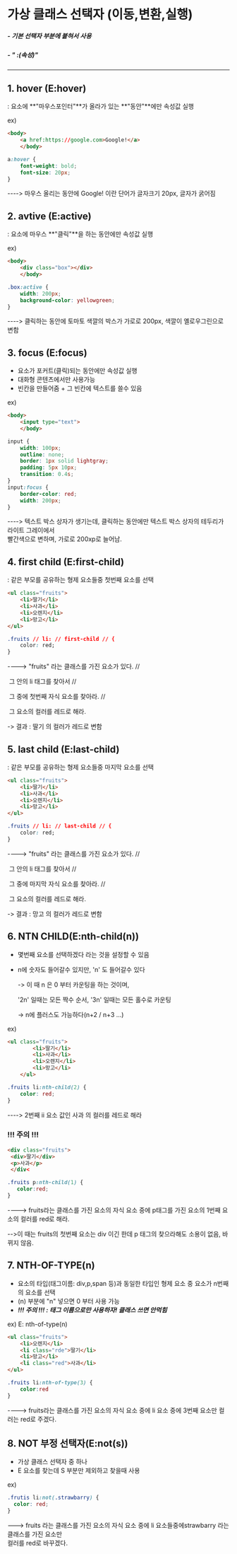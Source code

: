 # 가상 클래스 선택자 (이동,변환,실행)

#####  - 기본 선택자 부분에 붙혀서 사용

##### - " :(속성)" 

***

## 1. hover (E:hover)

: 요소에 **"마우스포인터"**가 올라가 있는 **"동안"**에만 속성값 실행

ex) 

```html
<body>
    <a href:https://google.com>Google!</a>
    </body>
```

```css
a:hover {
    font-weight: bold;
    font-size: 20px;
}
```

----> 마우스 올리는 동안에 Google! 이란 단어가 글자크기 20px, 글자가 굵어짐 

## 2. avtive (E:active)

: 요소에 마우스 **"클릭"**을 하는 동안에만 속성값 실행

ex)

```html
<body>
    <div class="box"></div>
    </body>
```

```css
.box:active {
    width: 200px;
    background-color: yellowgreen;
}
```

----> 클릭하는 동안에 토마토 색깔의 박스가 가로로 200px, 색깔이 옐로우그린으로 변함

## 3. focus (E:focus)

- 요소가 포커트(클릭)되는 동안에만 속성값 실행
- 대화형 콘텐츠에서만 사용가능
- 빈칸을 만들어줌 + 그 빈칸에 텍스트를 쓸수 있음

ex)

```html
<body>
    <input type="text">
    </body>
```

```css
input {
    width: 100px;
    outline: none;
    border: 1px solid lightgray;
    padding: 5px 10px;
    transition: 0.4s;
}
input:focus {
    border-color: red;
    width: 200px;
}
```

----> 텍스트 박스 상자가 생기는데, 클릭하는 동안에만 텍스트 박스 상자의 테두리가 라이트 그레이에서  <br>빨간색으로 변하며, 가로로 200xp로 늘어남. 

## 4. first child (E:first-child)

:  같은 부모를 공유하는 형제 요소들중 첫번째 요소를 선택

```html
<ul class="fruits">
    <li>딸기</li>
    <li>사과</li>
    <li>오렌지</li>
    <li>망고</li>
</ul>
```

```css
.fruits // li: // first-child // {
    color: red;
}
```

----> "fruits" 라는 클래스를 가진 요소가 있다. //

​		그 안의 li 태그를 찾아서 //

​		그 중에 첫번째 자식 요소를 찾아라. //

​		그 요소의 컬러를 레드로 해라.

-> 결과 : 딸기 의 컬러가 레드로 변함

## 5. last child (E:last-child)

:   같은 부모를 공유하는 형제 요소들중 마지막 요소를 선택

```html
<ul class="fruits">
    <li>딸기</li>
    <li>사과</li>
    <li>오렌지</li>
    <li>망고</li>
</ul>
```

```css
.fruits // li: // last-child // {
    color: red;
}
```

----> "fruits" 라는 클래스를 가진 요소가 있다. //

​		그 안의 li 태그를 찾아서 //

​		그 중에 마지막 자식 요소를 찾아라. //

​		그 요소의 컬러를 레드로 해라.

-> 결과 : 망고 의 컬러가 레드로 변함

## 6. NTN CHILD(E:nth-child(n))

- 몇번째 요소를 선택하겠다 라는 것을 설정할 수 있음

- n에 숫자도 들어갈수 있지만, 'n' 도 들어갈수 있다 

  -> 이 때 n 은 0 부터 카운팅을 하는 것이며, 

  '2n' 일때는 모든 짝수 순서, '3n' 일때는 모든 홀수로 카운팅

  -> n에 플러스도 가능하다(n+2 / n+3 ...)

ex)

```html
<ul class="fruits">
        <li>딸기</li>
        <li>사과</li>
        <li>오렌지</li>
        <li>망고</li>
    </ul>
```

```css
.fruits li:nth-child(2) {
    color: red;
}
```

----> 2번째 ii 요소 값인 사과 의 컬러를 레드로 해라

### !!! 주의 !!!

```html
<div class="fruits">
 <div>딸기</div>
 <p>사과</p>
 </div<
```

```css
.fruits p:nth-child(1) {
   color:red;
}
```

----> fruits라는 클래스를 가진 요소의 자식 요소 중에 p태그를 가진 요소의 1번째 요소의 컬러를 red로 해라.

-->이 때는 fruits의 첫번째 요소는 div 이긴 한데 p 태그의 찾으라해도 소용이 없음, 바뀌지 않음.

## 7. NTH-OF-TYPE(n)

- 요소의 타입(태그이름: div,p,span 등)과 동일한 타입인 형제 요소 중 요소가 n번째의 요소를 선택
- (n) 부분에 "n" 넣으면 0 부터 사용 가능
- ***!!! 주의 !!! : 태그 이름으로만 사용하자! 클래스 쓰면 안먹힘***

ex) E: nth-of-type(n)

```html
<ul class="fruits">
    <li>오렌지</li>
    <li class="rde">딸기</li>
    <li>망고</li>
    <li class="red">사과</li>
</ul> 
```

```css
.fruits li:nth-of-type(3) {
    color:red
}
```

----> fruits라는 클래스를 가진 요소의 자식 요소 중에 li 요소 중에  3번째 요소만 컬러는 red로 주겠다. 

## 8. NOT 부정 선택자(E:not(s))

- 가상 클래스 선택자 중 하나
- E 요소를 찾는데 S 부분만 제외하고 찾을때 사용

ex)

```css
.frutis li:not(.strawbarry) {
  color: red;
}
```

---> fruits 라는 클래스를 가진 요소의 자식 요소 중에 li 요소들중에strawbarry 라는 클래스를 가진 요소만 <br>컬러를 red로 바꾸겠다.

